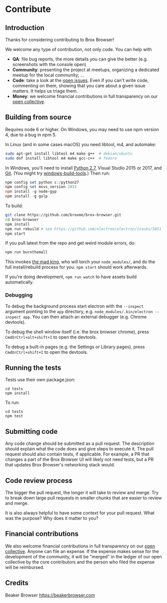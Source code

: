 # Contribute

## Introduction

Thanks for considering contributing to Brox Browser!

We welcome any type of contribution, not only code. You can help with
- **QA**: file bug reports, the more details you can give the better (e.g. screenshots with the console open)
- **Community**: presenting the project at meetups, organizing a dedicated meetup for the local community, ...
- **Code**: take a look at the [open issues](https://github.com/broxme/brox-browser/issues). Even if you can't write code, commenting on them, showing that you care about a given issue matters. It helps us triage them.
- **Money**: we welcome financial contributions in full transparency on our [open collective](https://opencollective.com/brox-browser).


## Building from source

Requires node 6 or higher. On Windows, you may need to use npm version 4, due to a bug in npm 5.

In Linux (and in some cases macOS) you need libtool, m4, and automake:

```bash
sudo apt-get install libtool m4 make g++  # debian/ubuntu
sudo dnf install libtool m4 make gcc-c++  # fedora
```

In Windows, you'll need to install [Python 2.7](https://www.python.org/downloads/release/python-2711/), Visual Studio 2015 or 2017, and [Git](https://git-scm.com/download/win). (You might try [windows-build-tools](https://www.npmjs.com/package/windows-build-tools).) Then run:

```powershell
npm config set python c:/python27
npm config set msvs_version 2015
npm install -g node-gyp
npm install -g gulp
```

To build:

```bash
git clone https://github.com/broxme/brox-browser.git
cd brox-browser
npm install
npm run rebuild # see https://github.com/electron/electron/issues/5851
npm start
```

If you pull latest from the repo and get weird module errors, do:

```bash
npm run burnthemall
```

This invokes [the mad king](http://nerdist.com/wp-content/uploads/2016/05/the-mad-king-game-of-thrones.jpg), who will torch your `node_modules/`, and do the full install/rebuild process for you.
`npm start` should work afterwards.

If you're doing development, `npm run watch` to have assets build automatically.

### Debugging

To debug the background process start electron with the `--inspect` argument pointing to the `app` directory, e.g. `node_modules/.bin/electron --inspect app`.  You can then attach an external debugger (e.g. Chrome devtools).

To debug the shell window itself (i.e. the brox browser chrome), press `CmdOrCtrl+alt+shift+I` to open the devtools.

To debug a built-in pages (e.g. the Settings or Library pages), press `CmdOrCtrl+shift+I` to open the devtools.

## Running the tests

Tests use their own package.json:

```
cd tests
npm install
```

To run:

```
cd tests
npm test
```

## Submitting code

Any code change should be submitted as a pull request. The description should explain what the code does and give steps to execute it. The pull request should also contain tests, if applicable. For example, a PR that changes a part of the Brox Browser UI will likely not need tests, but a PR that updates Brox Browser's networking stack would.

## Code review process

The bigger the pull request, the longer it will take to review and merge. Try to break down large pull requests in smaller chunks that are easier to review and merge.

It is also always helpful to have some context for your pull request. What was the purpose? Why does it matter to you?

## Financial contributions

We also welcome financial contributions in full transparency on our [open collective](https://opencollective.com/brox-browser).
Anyone can file an expense. If the expense makes sense for the development of the community, it will be "merged" in the ledger of our open collective by the core contributors and the person who filed the expense will be reimbursed.
## Credits

Beaker Browser https://beakerbrowser.com

<!-- This `CONTRIBUTING.md` is based on @nayafia's template https://github.com/nayafia/contributing-template -->
